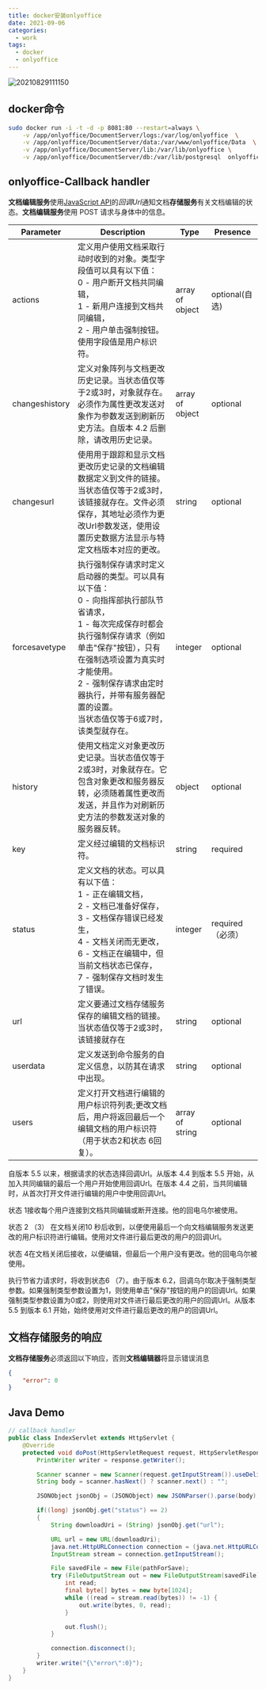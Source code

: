 ```yaml
---
title: docker安装onlyoffice
date: 2021-09-06
categories:
  - work
tags:
  - docker
  - onlyoffice
---
```


![20210829111150](https://gitee.com/snowyan/image/raw/master/2021/20210829111150.jpg)

<!-- more -->

## docker命令

```bash
sudo docker run -i -t -d -p 8081:80 --restart=always \
    -v /app/onlyoffice/DocumentServer/logs:/var/log/onlyoffice  \
    -v /app/onlyoffice/DocumentServer/data:/var/www/onlyoffice/Data  \
    -v /app/onlyoffice/DocumentServer/lib:/var/lib/onlyoffice \
    -v /app/onlyoffice/DocumentServer/db:/var/lib/postgresql  onlyoffice/documentserver
```

## 

## onlyoffice-Callback handler

**文档编辑服务**使用[JavaScript API](https://api.onlyoffice.com/editors/basic)的*回调Url*通知文档**存储服务**有关文档编辑的状态。**文档编辑服务**使用 POST 请求与身体中的信息。

| Parameter      | Description                                                  | Type            | Presence         |
| -------------- | ------------------------------------------------------------ | --------------- | ---------------- |
| actions        | 定义用户使用文档采取行动时收到的对象。类型字段值可以具有以下值：<br/>0 - 用户断开文档共同编辑，<br/>1 - 新用户连接到文档共同编辑，<br/>2 - 用户单击强制按钮。<br/>使用字段值是用户标识符。 | array of object | optional(自选)   |
| changeshistory | 定义对象阵列与文档更改历史记录。当状态值仅等于2或3时，对象就存在。必须作为属性更改发送对象作为参数发送到刷新历史方法。自版本 4.2 后删除，请改用历史记录。 | array of object | optional         |
| changesurl     | 使用用于跟踪和显示文档更改历史记录的文档编辑数据定义到文件的链接。当状态值仅等于2或3时，该链接就存在。文件必须保存，其地址必须作为更改Url参数发送，使用设置历史数据方法显示与特定文档版本对应的更改。 | string          | optional         |
| forcesavetype  | 执行强制保存请求时定义启动器的类型。可以具有以下值：<br/>0 - 向指挥部执行部队节省请求，<br/>1 - 每次完成保存时都会执行强制保存请求（例如单击"保存"按钮），只有在强制选项设置为真实时才能使用。<br/>2 - 强制保存请求由定时器执行，并带有服务器配置的设置。<br/>当状态值仅等于6或7时，该类型就存在。 | integer         | optional         |
| history        | 使用文档定义对象更改历史记录。当状态值仅等于2或3时，对象就存在。它包含对象更改和服务器反转，必须随着属性更改而发送，并且作为对刷新历史方法的参数发送对象的服务器反转。 | object          | optional         |
| key            | 定义经过编辑的文档标识符。                                   | string          | required         |
| status         | 定义文档的状态。可以具有以下值：<br/>1 - 正在编辑文档，<br/>2 - 文档已准备好保存，<br/>3 - 文档保存错误已经发生，<br/>4 - 文档关闭而无更改，<br/>6 - 文档正在编辑中，但当前文档状态已保存，<br/>7 - 强制保存文档时发生了错误。 | integer         | required（必须） |
| url            | 定义要通过文档存储服务保存的编辑文档的链接。当状态值仅等于2或3时，该链接就存在 | string          | optional         |
| userdata       | 定义发送到命令服务的自定义信息，以防其在请求中出现。         | string          | optional         |
| users          | 定义打开文档进行编辑的用户标识符列表;更改文档后，用户将返回最后一个编辑文档的用户标识符（用于状态2和状态 6回复）。 | array of string | optional         |

自版本 5.5 以来，根据请求的状态选择回调Url。从版本 4.4 到版本 5.5 开始，从加入共同编辑的最后一个用户开始使用回调Url。在版本 4.4 之前，当共同编辑时，从首次打开文件进行编辑的用户中使用回调Url。

状态 1接收每个用户连接到文档共同编辑或断开连接。他的回电乌尔被使用。

状态 2 （3） 在文档关闭10 秒后收到，以便使用最后一个向文档编辑服务发送更改的用户标识符进行编辑。使用对文件进行最后更改的用户的回调Url。

状态 4在文档关闭后接收，以便编辑，但最后一个用户没有更改。他的回电乌尔被使用。

执行节省力请求时，将收到状态6 （7）。由于版本 6.2，回调乌尔取决于强制类型参数。如果强制类型参数设置为1，则使用单击"保存"按钮的用户的回调Url。如果强制类型参数设置为0或2，则使用对文件进行最后更改的用户的回调Url。从版本 5.5 到版本 6.1 开始，始终使用对文件进行最后更改的用户的回调Url。



## 文档存储服务的响应

**文档存储服务**必须返回以下响应，否则**文档编辑器**将显示错误消息

```json
{
    "error": 0
}
```



## Java Demo

```java
// callback handler
public class IndexServlet extends HttpServlet {
    @Override
    protected void doPost(HttpServletRequest request, HttpServletResponse response) throws ServletException, IOException {
        PrintWriter writer = response.getWriter();

        Scanner scanner = new Scanner(request.getInputStream()).useDelimiter("\\A");
        String body = scanner.hasNext() ? scanner.next() : "";

        JSONObject jsonObj = (JSONObject) new JSONParser().parse(body);

        if((long) jsonObj.get("status") == 2)
        {
            String downloadUri = (String) jsonObj.get("url");

            URL url = new URL(downloadUri);
            java.net.HttpURLConnection connection = (java.net.HttpURLConnection) url.openConnection();
            InputStream stream = connection.getInputStream();

            File savedFile = new File(pathForSave);
            try (FileOutputStream out = new FileOutputStream(savedFile)) {
                int read;
                final byte[] bytes = new byte[1024];
                while ((read = stream.read(bytes)) != -1) {
                    out.write(bytes, 0, read);
                }

                out.flush();
            }

            connection.disconnect();
        }
        writer.write("{\"error\":0}");
    }
}
```

